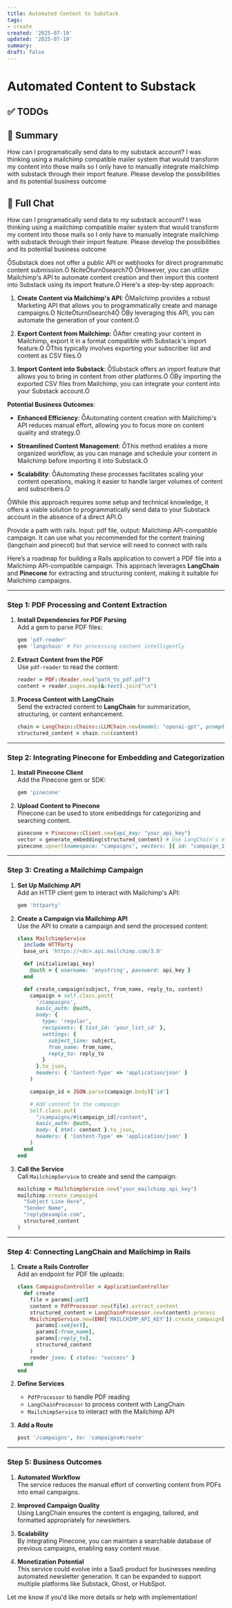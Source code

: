 ```yaml
---
title: Automated Content to Substack
tags:
- create
created: '2025-07-19'
updated: '2025-07-19'
summary:
draft: false
---
```


# Automated Content to Substack

## ✅ TODOs


## 📌 Summary
How can I programatically send data to my substack account? I was thinking using a mailchimp compatible mailer system that would transform my content into those mails so I only have to manually integrate mailchimp with substack through their import feature. Please develop the possibilities and its potential business outcome

## 🧠 Full Chat


How can I programatically send data to my substack account? I was thinking using a mailchimp compatible mailer system that would transform my content into those mails so I only have to manually integrate mailchimp with substack through their import feature. Please develop the possibilities and its potential business outcome



Substack does not offer a public API or webhooks for direct programmatic content submission. citeturn0search7 However, you can utilize Mailchimp's API to automate content creation and then import this content into Substack using its import feature. Here's a step-by-step approach:

1. **Create Content via Mailchimp's API**: Mailchimp provides a robust Marketing API that allows you to programmatically create and manage campaigns. citeturn0search4 By leveraging this API, you can automate the generation of your content.

2. **Export Content from Mailchimp**: After creating your content in Mailchimp, export it in a format compatible with Substack's import feature. This typically involves exporting your subscriber list and content as CSV files.

3. **Import Content into Substack**: Substack offers an import feature that allows you to bring in content from other platforms. By importing the exported CSV files from Mailchimp, you can integrate your content into your Substack account.

**Potential Business Outcomes**:

- **Enhanced Efficiency**: Automating content creation with Mailchimp's API reduces manual effort, allowing you to focus more on content quality and strategy.

- **Streamlined Content Management**: This method enables a more organized workflow, as you can manage and schedule your content in Mailchimp before importing it into Substack.

- **Scalability**: Automating these processes facilitates scaling your content operations, making it easier to handle larger volumes of content and subscribers.

While this approach requires some setup and technical knowledge, it offers a viable solution to programmatically send data to your Substack account in the absence of a direct API. 

Provide a path with rails. Input: pdf file, output: Mailchimp API-compatible campaign. It can use what you recommended for the content training (langchain and pinecot) but that service will need to connect with rails

Here’s a roadmap for building a Rails application to convert a PDF file into a Mailchimp API-compatible campaign. This approach leverages **LangChain** and **Pinecone** for extracting and structuring content, making it suitable for Mailchimp campaigns.

---

### **Step 1: PDF Processing and Content Extraction**
1. **Install Dependencies for PDF Parsing**  
   Add a gem to parse PDF files:
   ```ruby
   gem 'pdf-reader'
   gem 'langchain' # For processing content intelligently
   ```

2. **Extract Content from the PDF**  
   Use `pdf-reader` to read the content:
   ```ruby
   reader = PDF::Reader.new("path_to_pdf.pdf")
   content = reader.pages.map(&:text).join("\n")
   ```

3. **Process Content with LangChain**  
   Send the extracted content to **LangChain** for summarization, structuring, or content enhancement.
   ```ruby
   chain = LangChain::Chains::LLMChain.new(model: "openai-gpt", prompt: "Summarize and format for email campaigns.")
   structured_content = chain.run(content)
   ```

---

### **Step 2: Integrating Pinecone for Embedding and Categorization**
1. **Install Pinecone Client**  
   Add the Pinecone gem or SDK:
   ```ruby
   gem 'pinecone'
   ```

2. **Upload Content to Pinecone**  
   Pinecone can be used to store embeddings for categorizing and searching content.
   ```ruby
   pinecone = Pinecone::Client.new(api_key: "your_api_key")
   vector = generate_embedding(structured_content) # Use LangChain's embedding feature
   pinecone.upsert(namespace: "campaigns", vectors: [{ id: "campaign_1", values: vector }])
   ```

---

### **Step 3: Creating a Mailchimp Campaign**
1. **Set Up Mailchimp API**  
   Add an HTTP client gem to interact with Mailchimp's API:
   ```ruby
   gem 'httparty'
   ```

2. **Create a Campaign via Mailchimp API**  
   Use the API to create a campaign and send the processed content:
   ```ruby
   class MailchimpService
     include HTTParty
     base_uri 'https://<dc>.api.mailchimp.com/3.0'

     def initialize(api_key)
       @auth = { username: 'anystring', password: api_key }
     end

     def create_campaign(subject, from_name, reply_to, content)
       campaign = self.class.post(
         '/campaigns',
         basic_auth: @auth,
         body: {
           type: 'regular',
           recipients: { list_id: 'your_list_id' },
           settings: {
             subject_line: subject,
             from_name: from_name,
             reply_to: reply_to
           }
         }.to_json,
         headers: { 'Content-Type' => 'application/json' }
       )

       campaign_id = JSON.parse(campaign.body)['id']

       # Add content to the campaign
       self.class.put(
         "/campaigns/#{campaign_id}/content",
         basic_auth: @auth,
         body: { html: content }.to_json,
         headers: { 'Content-Type' => 'application/json' }
       )
     end
   end
   ```

3. **Call the Service**  
   Call `MailchimpService` to create and send the campaign:
   ```ruby
   mailchimp = MailchimpService.new("your_mailchimp_api_key")
   mailchimp.create_campaign(
     "Subject Line Here",
     "Sender Name",
     "reply@example.com",
     structured_content
   )
   ```

---

### **Step 4: Connecting LangChain and Mailchimp in Rails**
1. **Create a Rails Controller**  
   Add an endpoint for PDF file uploads:
   ```ruby
   class CampaignsController < ApplicationController
     def create
       file = params[:pdf]
       content = PdfProcessor.new(file).extract_content
       structured_content = LangChainProcessor.new(content).process
       MailchimpService.new(ENV['MAILCHIMP_API_KEY']).create_campaign(
         params[:subject],
         params[:from_name],
         params[:reply_to],
         structured_content
       )
       render json: { status: "success" }
     end
   end
   ```

2. **Define Services**  
   - `PdfProcessor` to handle PDF reading
   - `LangChainProcessor` to process content with LangChain
   - `MailchimpService` to interact with the Mailchimp API

3. **Add a Route**  
   ```ruby
   post '/campaigns', to: 'campaigns#create'
   ```

---

### **Step 5: Business Outcomes**
1. **Automated Workflow**  
   The service reduces the manual effort of converting content from PDFs into email campaigns.

2. **Improved Campaign Quality**  
   Using LangChain ensures the content is engaging, tailored, and formatted appropriately for newsletters.

3. **Scalability**  
   By integrating Pinecone, you can maintain a searchable database of previous campaigns, enabling easy content reuse.

4. **Monetization Potential**  
   This service could evolve into a SaaS product for businesses needing automated newsletter generation. It can be expanded to support multiple platforms like Substack, Ghost, or HubSpot.

Let me know if you'd like more details or help with implementation!